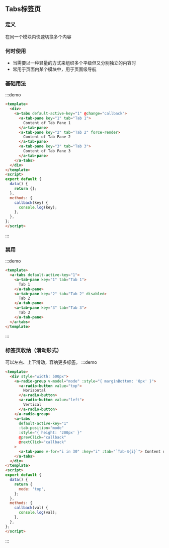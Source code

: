 ## Tabs标签页
  
<!-- 详细文档见[Ant-Design-Vue Tabs](https://antdv.com/components/tabs-cn/) -->
### 定义
在同一个模块内快速切换多个内容
### 何时使用
+ 当需要以一种轻量的方式来组织多个平级但又分别独立的内容时
+ 常用于页面内某个模块中，用于页面级导航

### 基础用法
  
:::demo
```html
<template>
  <div>
    <a-tabs default-active-key="1" @change="callback">
      <a-tab-pane key="1" tab="Tab 1">
        Content of Tab Pane 1
      </a-tab-pane>
      <a-tab-pane key="2" tab="Tab 2" force-render>
        Content of Tab Pane 2
      </a-tab-pane>
      <a-tab-pane key="3" tab="Tab 3">
        Content of Tab Pane 3
      </a-tab-pane>
    </a-tabs>
  </div>
</template>
<script>
export default {
  data() {
    return {};
  },
  methods: {
    callback(key) {
      console.log(key);
    },
  },
};
</script>
```
:::
### 禁用
  
:::demo
```html
<template>
  <a-tabs default-active-key="1">
    <a-tab-pane key="1" tab="Tab 1">
      Tab 1
    </a-tab-pane>
    <a-tab-pane key="2" tab="Tab 2" disabled>
      Tab 2
    </a-tab-pane>
    <a-tab-pane key="3" tab="Tab 3">
      Tab 3
    </a-tab-pane>
  </a-tabs>
</template>
```
:::

### 标签页收纳（滑动形式）
可以左右、上下滑动，容纳更多标签。
:::demo
```html
<template>
  <div style="width: 500px">
    <a-radio-group v-model="mode" :style="{ marginBottom: '8px' }">
      <a-radio-button value="top">
        Horizontal
      </a-radio-button>
      <a-radio-button value="left">
        Vertical
      </a-radio-button>
    </a-radio-group>
    <a-tabs
      default-active-key="1"
      :tab-position="mode"
      :style="{ height: '200px' }"
      @prevClick="callback"
      @nextClick="callback"
    >
      <a-tab-pane v-for="i in 30" :key="i" :tab="`Tab-${i}`"> Content of tab {{ i }} </a-tab-pane>
    </a-tabs>
  </div>
</template>
<script>
export default {
  data() {
    return {
      mode: 'top',
    };
  },
  methods: {
    callback(val) {
      console.log(val);
    },
  },
};
</script>
```
:::